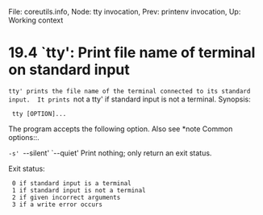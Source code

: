 File: coreutils.info,  Node: tty invocation,  Prev: printenv invocation,  Up: Working context

19.4 `tty': Print file name of terminal on standard input
=========================================================

`tty' prints the file name of the terminal connected to its standard
input.  It prints `not a tty' if standard input is not a terminal.
Synopsis:

     tty [OPTION]...

   The program accepts the following option.  Also see *note Common
options::.

`-s'
`--silent'
`--quiet'
     Print nothing; only return an exit status.


   Exit status:

     0 if standard input is a terminal
     1 if standard input is not a terminal
     2 if given incorrect arguments
     3 if a write error occurs

